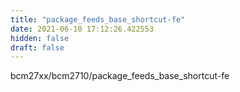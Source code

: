 ```yaml
---
title: "package_feeds_base_shortcut-fe"
date: 2021-06-10 17:12:26.422553
hidden: false
draft: false
---
```


bcm27xx/bcm2710/package_feeds_base_shortcut-fe

